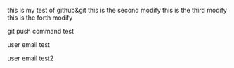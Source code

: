this is my test of github&git
this is the second modify
this is the third modify
this is the forth modify


git push command test


user email test

user email test2